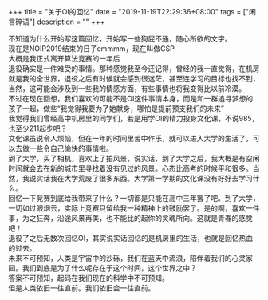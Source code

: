 +++
title = "关于OI的回忆"
date = "2019-11-19T22:29:36+08:00"
tags = ["闲言碎语"]
description = ""
+++

不知道为什么开始写这篇回忆，开始写一些狗屁不通，随心所欲的文字。  
现在是NOIP2019结束的日子emmmm，现在叫做CSP  
大概是我正式离开算法竞赛的一年后  
退役确实是一件难受的事情。那种感觉我至今还记得，曾经的我一直觉得，在机房就是我的全世界，退役之后有时候就会感到很迷茫，甚至连学习的目标也找不到，当然，这可能会涉及到一些我的情感方面，有些事情也将我变得比以前冷漠。  
不过在现在回想，我们喜欢的可能不是OI这件事情本身，而是和一群追寻梦想的孩子一起，做些“我觉得我要为了她献身，哪怕是提前预支我们的未来”  
我觉得我们曾经高中机房里的同学们，若是用学OI的精力投身文化课，不说985，也至少211起步吧？  
文化课虽说令人烦恼，但在一年的时间里苦中作乐，就可以进入大学的生活了，可以去做一些令自己愉快的事情啦。  
到了大学，买了相机，喜欢上了拍风景，说实话，到了大学之后，我大概是有空闲时间就会去在新的城市里寻找着没有见过的风景。心态比高考的时候平和很多。当然，我说实话我在大学荒废了很多东西。大学第一学期的文化课没有好好去学习什么。  
回忆一下竞赛到底给我带来了什么？一切都是只能在高中三年罢了吧。到了大学，一切如过眼烟云，实际上竞赛只留给我一种精神上的鼓励罢了。是的啊，喜欢一件事，为之狂奔，沿途风景再美，也不能比的起你的灵魂所向。这就是青春的感觉吧！  
退役了之后无数次回忆OI，其实说实话回忆的是机房里的生活，也就是回忆热血的过去。  
未来不可预知，人类是宇宙中的沙砾，我们在蓝天中流浪，陪伴着我们的心灵家园。我们到底是为了什么呢存在于这个时间，这个世界之中？  
答案不可预知，起码在我们现在的科学中不可预知。  
但是人类依旧一往直前。我们依旧会一往直前。  